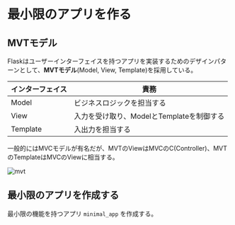 # 最小限のアプリを作る
## MVTモデル
Flaskはユーザーインターフェイスを持つアプリを実装するためのデザインパターンとして、**MVTモデル**(Model, View, Template)を採用している。

| インターフェイス | 責務                                      |
| ---------------- | ----------------------------------------- |
| Model            | ビジネスロジックを担当する                |
| View             | 入力を受け取り、ModelとTemplateを制御する |
| Template         | 入出力を担当する                          |

一般的にはMVCモデルが有名だが、MVTのViewはMVCのC(Controller)、MVTのTemplateはMVCのViewに相当する。

![mvt](https://github.com/TakutoHashimoto/flask_book/assets/125980270/21cd58c8-afe3-48de-bd35-32ba9ccdd16d) 


## 最小限のアプリを作成する
最小限の機能を持つアプリ `minimal_app` を作成する。
